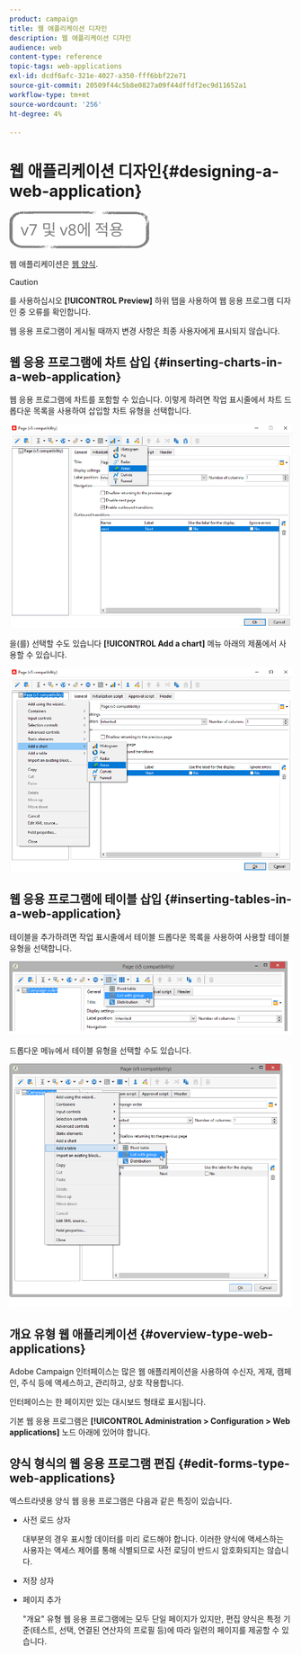 ```yaml
---
product: campaign
title: 웹 애플리케이션 디자인
description: 웹 애플리케이션 디자인
audience: web
content-type: reference
topic-tags: web-applications
exl-id: dcdf6afc-321e-4027-a350-fff6bbf22e71
source-git-commit: 20509f44c5b8e0827a09f44dffdf2ec9d11652a1
workflow-type: tm+mt
source-wordcount: '256'
ht-degree: 4%

---
```


# 웹 애플리케이션 디자인{#designing-a-web-application}

![](../../assets/common.svg)

웹 애플리케이션은 [웹 양식](about-web-forms.md).

>[!CAUTION]
>
>를 사용하십시오 **[!UICONTROL Preview]** 하위 탭을 사용하여 웹 응용 프로그램 디자인 중 오류를 확인합니다.
>
>웹 응용 프로그램이 게시될 때까지 변경 사항은 최종 사용자에게 표시되지 않습니다.

## 웹 응용 프로그램에 차트 삽입 {#inserting-charts-in-a-web-application}

웹 응용 프로그램에 차트를 포함할 수 있습니다. 이렇게 하려면 작업 표시줄에서 차트 드롭다운 목록을 사용하여 삽입할 차트 유형을 선택합니다.

![](assets/s_ncs_admin_webapps_bar_graph.png)

을(를) 선택할 수도 있습니다 **[!UICONTROL Add a chart]** 메뉴 아래의 제품에서 사용할 수 있습니다.

![](assets/s_ncs_admin_webapps_graph.png)

## 웹 응용 프로그램에 테이블 삽입 {#inserting-tables-in-a-web-application}

테이블을 추가하려면 작업 표시줄에서 테이블 드롭다운 목록을 사용하여 사용할 테이블 유형을 선택합니다.

![](assets/s_ncs_admin_webapps_bar_table.png)

드롭다운 메뉴에서 테이블 유형을 선택할 수도 있습니다.

![](assets/s_ncs_admin_webapps_table.png)

## 개요 유형 웹 애플리케이션 {#overview-type-web-applications}

Adobe Campaign 인터페이스는 많은 웹 애플리케이션을 사용하여 수신자, 게재, 캠페인, 주식 등에 액세스하고, 관리하고, 상호 작용합니다.

인터페이스는 한 페이지만 있는 대시보드 형태로 표시됩니다.

기본 웹 응용 프로그램은 **[!UICONTROL Administration > Configuration > Web applications]** 노드 아래에 있어야 합니다.

## 양식 형식의 웹 응용 프로그램 편집 {#edit-forms-type-web-applications}

엑스트라넷용 양식 웹 응용 프로그램은 다음과 같은 특징이 있습니다.

* 사전 로드 상자

   대부분의 경우 표시할 데이터를 미리 로드해야 합니다. 이러한 양식에 액세스하는 사용자는 액세스 제어를 통해 식별되므로 사전 로딩이 반드시 암호화되지는 않습니다.

* 저장 상자
* 페이지 추가

   &quot;개요&quot; 유형 웹 응용 프로그램에는 모두 단일 페이지가 있지만, 편집 양식은 특정 기준(테스트, 선택, 연결된 연산자의 프로필 등)에 따라 일련의 페이지를 제공할 수 있습니다.


